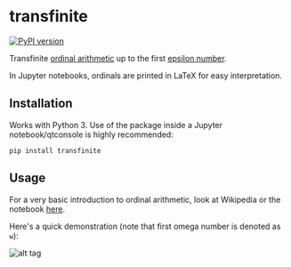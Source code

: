 # transfinite

[![PyPI version](https://badge.fury.io/py/transfinite.svg)](https://badge.fury.io/py/transfinite)

Transfinite [ordinal arithmetic](https://en.wikipedia.org/wiki/Ordinal_arithmetic) up to the first [epsilon number](https://en.wikipedia.org/wiki/Epsilon_numbers_(mathematics)).

In Jupyter notebooks, ordinals are printed in LaTeX for easy interpretation.

## Installation

Works with Python 3. Use of the package inside a Jupyter notebook/qtconsole is highly recommended:

```
pip install transfinite
```

## Usage

For a very basic introduction to ordinal arithmetic, look at Wikipedia or the notebook [here](https://github.com/ajcr/transfinite/blob/master/notebooks/ordinal_arithmetic_basics.ipynb).

Here's a quick demonstration (note that first omega number is denoted as `w`):

![alt tag](https://github.com/ajcr/transfinite/blob/master/images/transfinite_demo.png)

